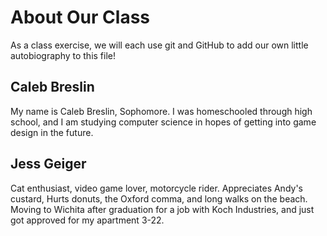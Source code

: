 # About Our Class

As a class exercise, we will each use git and GitHub to add our own little autobiography to this file!

## Caleb Breslin
My name is Caleb Breslin, Sophomore. I was homeschooled through high school, and I am studying computer science in hopes
of getting into game design in the future. 

## Jess Geiger
Cat enthusiast, video game lover, motorcycle rider.
Appreciates Andy's custard, Hurts donuts, the Oxford comma, and long walks on the beach.
Moving to Wichita after graduation for a job with Koch Industries, and just got approved for my apartment 3-22.
